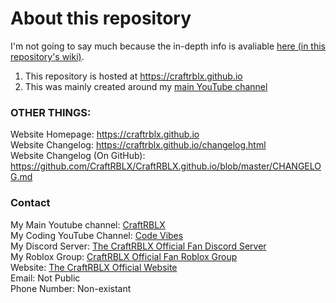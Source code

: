 # About this repository
I'm not going to say much because the in-depth info is avaliable [here (in this repository's wiki)](https://github.com/CraftRBLX/CraftRBLX.github.io/wiki).

1. This repository is hosted at https://craftrblx.github.io
2. This was mainly created around my [main YouTube channel](https://www.youtube.com/c/CraftRBLX)

### OTHER THINGS:
Website Homepage: https://craftrblx.github.io<br>
Website Changelog: https://craftrblx.github.io/changelog.html<br>
Website Changelog (On GitHub): https://github.com/CraftRBLX/CraftRBLX.github.io/blob/master/CHANGELOG.md<br>

### Contact
My Main Youtube channel: [CraftRBLX](https://www.youtube.com/c/CraftRBLX)<br>
My Coding YouTube Channel: [Code Vibes](https://www.youtube.com/channel/UC2OUBrGSPqJBm4A32YVbe9A)<br>
My Discord Server: [The CraftRBLX Official Fan Discord Server](https://discord.gg/BHhV8fH)<br>
My Roblox Group: [CraftRBLX Official Fan Roblox Group](https://www.roblox.com/groups/10295625/CraftRBLX-Official-Fan-Roblox-Group#!/about)<br>
Website: [The CraftRBLX Official Website](https://craftrblx.github.io)<br>
Email: Not Public<br>
Phone Number: Non-existant
